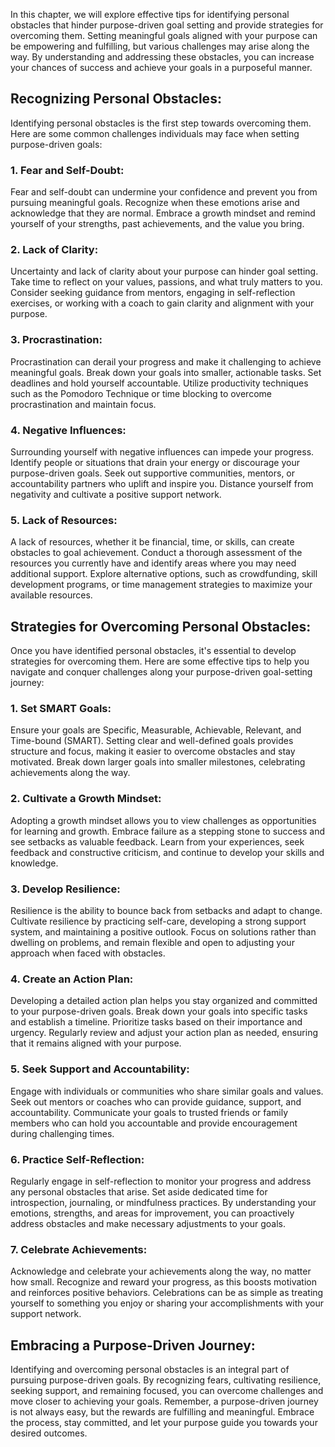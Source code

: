 
In this chapter, we will explore effective tips for identifying personal obstacles that hinder purpose-driven goal setting and provide strategies for overcoming them. Setting meaningful goals aligned with your purpose can be empowering and fulfilling, but various challenges may arise along the way. By understanding and addressing these obstacles, you can increase your chances of success and achieve your goals in a purposeful manner.

## Recognizing Personal Obstacles:

Identifying personal obstacles is the first step towards overcoming them. Here are some common challenges individuals may face when setting purpose-driven goals:

### 1\. Fear and Self-Doubt:

Fear and self-doubt can undermine your confidence and prevent you from pursuing meaningful goals. Recognize when these emotions arise and acknowledge that they are normal. Embrace a growth mindset and remind yourself of your strengths, past achievements, and the value you bring.

### 2\. Lack of Clarity:

Uncertainty and lack of clarity about your purpose can hinder goal setting. Take time to reflect on your values, passions, and what truly matters to you. Consider seeking guidance from mentors, engaging in self-reflection exercises, or working with a coach to gain clarity and alignment with your purpose.

### 3\. Procrastination:

Procrastination can derail your progress and make it challenging to achieve meaningful goals. Break down your goals into smaller, actionable tasks. Set deadlines and hold yourself accountable. Utilize productivity techniques such as the Pomodoro Technique or time blocking to overcome procrastination and maintain focus.

### 4\. Negative Influences:

Surrounding yourself with negative influences can impede your progress. Identify people or situations that drain your energy or discourage your purpose-driven goals. Seek out supportive communities, mentors, or accountability partners who uplift and inspire you. Distance yourself from negativity and cultivate a positive support network.

### 5\. Lack of Resources:

A lack of resources, whether it be financial, time, or skills, can create obstacles to goal achievement. Conduct a thorough assessment of the resources you currently have and identify areas where you may need additional support. Explore alternative options, such as crowdfunding, skill development programs, or time management strategies to maximize your available resources.

## Strategies for Overcoming Personal Obstacles:

Once you have identified personal obstacles, it's essential to develop strategies for overcoming them. Here are some effective tips to help you navigate and conquer challenges along your purpose-driven goal-setting journey:

### 1\. Set SMART Goals:

Ensure your goals are Specific, Measurable, Achievable, Relevant, and Time-bound (SMART). Setting clear and well-defined goals provides structure and focus, making it easier to overcome obstacles and stay motivated. Break down larger goals into smaller milestones, celebrating achievements along the way.

### 2\. Cultivate a Growth Mindset:

Adopting a growth mindset allows you to view challenges as opportunities for learning and growth. Embrace failure as a stepping stone to success and see setbacks as valuable feedback. Learn from your experiences, seek feedback and constructive criticism, and continue to develop your skills and knowledge.

### 3\. Develop Resilience:

Resilience is the ability to bounce back from setbacks and adapt to change. Cultivate resilience by practicing self-care, developing a strong support system, and maintaining a positive outlook. Focus on solutions rather than dwelling on problems, and remain flexible and open to adjusting your approach when faced with obstacles.

### 4\. Create an Action Plan:

Developing a detailed action plan helps you stay organized and committed to your purpose-driven goals. Break down your goals into specific tasks and establish a timeline. Prioritize tasks based on their importance and urgency. Regularly review and adjust your action plan as needed, ensuring that it remains aligned with your purpose.

### 5\. Seek Support and Accountability:

Engage with individuals or communities who share similar goals and values. Seek out mentors or coaches who can provide guidance, support, and accountability. Communicate your goals to trusted friends or family members who can hold you accountable and provide encouragement during challenging times.

### 6\. Practice Self-Reflection:

Regularly engage in self-reflection to monitor your progress and address any personal obstacles that arise. Set aside dedicated time for introspection, journaling, or mindfulness practices. By understanding your emotions, strengths, and areas for improvement, you can proactively address obstacles and make necessary adjustments to your goals.

### 7\. Celebrate Achievements:

Acknowledge and celebrate your achievements along the way, no matter how small. Recognize and reward your progress, as this boosts motivation and reinforces positive behaviors. Celebrations can be as simple as treating yourself to something you enjoy or sharing your accomplishments with your support network.

## Embracing a Purpose-Driven Journey:

Identifying and overcoming personal obstacles is an integral part of pursuing purpose-driven goals. By recognizing fears, cultivating resilience, seeking support, and remaining focused, you can overcome challenges and move closer to achieving your goals. Remember, a purpose-driven journey is not always easy, but the rewards are fulfilling and meaningful. Embrace the process, stay committed, and let your purpose guide you towards your desired outcomes.

